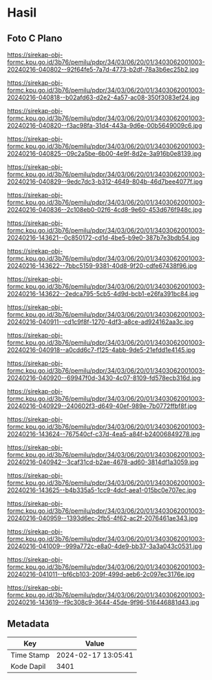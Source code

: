 # Hasil

## Foto C Plano

https://sirekap-obj-formc.kpu.go.id/3b76/pemilu/pdpr/34/03/06/20/01/3403062001003-20240216-040802--92f64fe5-7a7d-4773-b2df-78a3b6ec25b2.jpg

https://sirekap-obj-formc.kpu.go.id/3b76/pemilu/pdpr/34/03/06/20/01/3403062001003-20240216-040818--b02afd63-d2e2-4a57-ac08-350f3083ef24.jpg

https://sirekap-obj-formc.kpu.go.id/3b76/pemilu/pdpr/34/03/06/20/01/3403062001003-20240216-040820--f3ac98fa-31d4-443a-9d6e-00b5649009c6.jpg

https://sirekap-obj-formc.kpu.go.id/3b76/pemilu/pdpr/34/03/06/20/01/3403062001003-20240216-040825--09c2a5be-6b00-4e9f-8d2e-3a916b0e8139.jpg

https://sirekap-obj-formc.kpu.go.id/3b76/pemilu/pdpr/34/03/06/20/01/3403062001003-20240216-040829--9edc7dc3-b312-4649-804b-46d7bee4077f.jpg

https://sirekap-obj-formc.kpu.go.id/3b76/pemilu/pdpr/34/03/06/20/01/3403062001003-20240216-040836--2c108eb0-02f6-4cd8-9e60-453d676f948c.jpg

https://sirekap-obj-formc.kpu.go.id/3b76/pemilu/pdpr/34/03/06/20/01/3403062001003-20240216-143621--0c850172-cd1d-4be5-b9e0-387b7e3bdb54.jpg

https://sirekap-obj-formc.kpu.go.id/3b76/pemilu/pdpr/34/03/06/20/01/3403062001003-20240216-143622--7bbc5159-9381-40d8-9f20-cdfe67438f96.jpg

https://sirekap-obj-formc.kpu.go.id/3b76/pemilu/pdpr/34/03/06/20/01/3403062001003-20240216-143622--2edca795-5cb5-4d9d-bcb1-e26fa391bc84.jpg

https://sirekap-obj-formc.kpu.go.id/3b76/pemilu/pdpr/34/03/06/20/01/3403062001003-20240216-040911--cd1c9f8f-1270-4df3-a8ce-ad924162aa3c.jpg

https://sirekap-obj-formc.kpu.go.id/3b76/pemilu/pdpr/34/03/06/20/01/3403062001003-20240216-040918--a0cdd6c7-f125-4abb-9de5-21efdd1e4145.jpg

https://sirekap-obj-formc.kpu.go.id/3b76/pemilu/pdpr/34/03/06/20/01/3403062001003-20240216-040920--69947f0d-3430-4c07-8109-fd578ecb316d.jpg

https://sirekap-obj-formc.kpu.go.id/3b76/pemilu/pdpr/34/03/06/20/01/3403062001003-20240216-040929--240602f3-d649-40ef-989e-7b0772ffbf8f.jpg

https://sirekap-obj-formc.kpu.go.id/3b76/pemilu/pdpr/34/03/06/20/01/3403062001003-20240216-143624--767540cf-c37d-4ea5-a84f-b24006849278.jpg

https://sirekap-obj-formc.kpu.go.id/3b76/pemilu/pdpr/34/03/06/20/01/3403062001003-20240216-040942--3caf31cd-b2ae-4678-ad60-3814df1a3059.jpg

https://sirekap-obj-formc.kpu.go.id/3b76/pemilu/pdpr/34/03/06/20/01/3403062001003-20240216-143625--b4b335a5-1cc9-4dcf-aea1-015bc0e707ec.jpg

https://sirekap-obj-formc.kpu.go.id/3b76/pemilu/pdpr/34/03/06/20/01/3403062001003-20240216-040959--1393d6ec-2fb5-4f62-ac2f-2076461ae343.jpg

https://sirekap-obj-formc.kpu.go.id/3b76/pemilu/pdpr/34/03/06/20/01/3403062001003-20240216-041009--999a772c-e8a0-4de9-bb37-3a3a043c0531.jpg

https://sirekap-obj-formc.kpu.go.id/3b76/pemilu/pdpr/34/03/06/20/01/3403062001003-20240216-041011--bf6cb103-209f-499d-aeb6-2c097ec3176e.jpg

https://sirekap-obj-formc.kpu.go.id/3b76/pemilu/pdpr/34/03/06/20/01/3403062001003-20240216-143619--f9c308c9-3644-45de-9f96-516446881d43.jpg


## Metadata

| Key        | Value               |
| ---------- | ------------------- |
| Time Stamp | 2024-02-17 13:05:41 |
| Kode Dapil | 3401                |



